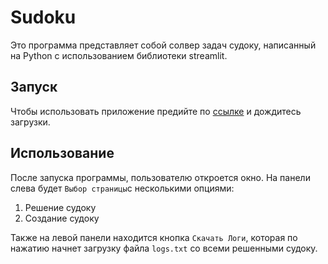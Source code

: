 # Sudoku
Это программа представляет собой солвер задач судоку, написанный на Python с использованием библиотеки streamlit.
## Запуск
Чтобы использовать приложение предийте по [ссылке](https://share.streamlit.io/robertarifulin/sudoku/main/main.py)  и дождитесь загрузки.
## Использование
После запуска программы, пользователю откроется окно. На панели слева будет `Выбор страницы`с несколькими опциями:
1. Решение судоку
2. Создание судоку

Также на левой панели находится кнопка `Скачать Логи`, которая по нажатию начнет загрузку файла `logs.txt` со всеми решенными судоку. 

